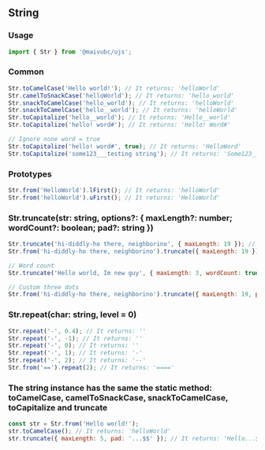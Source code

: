 ## String

### Usage

```javascript
import { Str } from '@maivubc/ujs';
```

### Common

```javascript
Str.toCamelCase('Hello world!'); // It returns: 'helloWorld'
Str.camelToSnackCase('helloWorld'); // It returns: 'hello_world'
Str.snackToCamelCase('hello_world'); // It returns: 'helloWorld'
Str.snackToCamelCase('hello__world'); // It returns: 'helloWorld'
Str.toCapitalize('hello__world'); // It returns: 'Hello__world'
Str.toCapitalize('hello! word#'); // It returns: 'Hello! Word#'

// Ignore none word = true
Str.toCapitalize('hello! word#', true); // It returns: 'HelloWord'
Str.toCapitalize('some123___testing string'); // It returns: 'Some123___testing String'
```

### Prototypes

```javascript
Str.from('HelloWorld').lFirst(); // It returns: 'helloWorld'
Str.from('helloWorld').uFirst(); // It returns: 'HelloWorld'
```

### Str.truncate(str: string, options?: { maxLength?: number; wordCount?: boolean; pad?: string })

```javascript
Str.truncate('hi-diddly-ho there, neighborino', { maxLength: 19 }); // It returns: 'hi-diddly-ho there,...'
Str.from('hi-diddly-ho there, neighborino').truncate({ maxLength: 19 }); // It returns: 'hi-diddly-ho there,...'

// Word count
Str.truncate('Hello world, Im new guy', { maxLength: 3, wordCount: true }); // It returns: 'Hello world, Im...'

// Custom three dots
Str.from('hi-diddly-ho there, neighborino').truncate({ maxLength: 19, pad: '$$$' }); // It returns: 'hi-diddly-ho there,$$$'
```

### Str.repeat(char: string, level = 0)

```javascript
Str.repeat('-', 0.4); // It returns: ''
Str.repeat('-', -1); // It returns: ''
Str.repeat('-', 0); // It returns: ''
Str.repeat('-', 1); // It returns: '-'
Str.repeat('-', 2); // It returns: '--'
Str.from('==').repeat(2); // It returns: '===='
```

### The string instance has the same the static method: toCamelCase, camelToSnackCase, snackToCamelCase, toCapitalize and truncate

```javascript
const str = Str.from('Hello world!');
str.toCamelCase(); // It returns: 'helloWorld'
str.truncate({ maxLength: 5, pad: '...$$' }); // It returns: 'Hello...$$'
```
